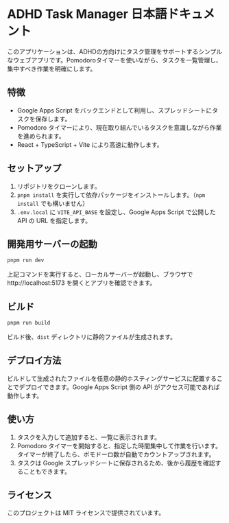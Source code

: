 # ADHD Task Manager 日本語ドキュメント

このアプリケーションは、ADHDの方向けにタスク管理をサポートするシンプルなウェブアプリです。Pomodoroタイマーを使いながら、タスクを一覧管理し、集中すべき作業を明確にします。

## 特徴

- Google Apps Script をバックエンドとして利用し、スプレッドシートにタスクを保存します。
- Pomodoro タイマーにより、現在取り組んでいるタスクを意識しながら作業を進められます。
- React + TypeScript + Vite により高速に動作します。

## セットアップ

1. リポジトリをクローンします。
2. `pnpm install` を実行して依存パッケージをインストールします。（`npm install` でも構いません）
3. `.env.local` に `VITE_API_BASE` を設定し、Google Apps Script で公開した API の URL を指定します。

## 開発用サーバーの起動

```bash
pnpm run dev
```

上記コマンドを実行すると、ローカルサーバーが起動し、ブラウザで http://localhost:5173 を開くとアプリを確認できます。

## ビルド

```bash
pnpm run build
```

ビルド後、`dist` ディレクトリに静的ファイルが生成されます。

## デプロイ方法

ビルドして生成されたファイルを任意の静的ホスティングサービスに配置することでデプロイできます。Google Apps Script 側の API がアクセス可能であれば動作します。

## 使い方

1. タスクを入力して追加すると、一覧に表示されます。
2. Pomodoro タイマーを開始すると、指定した時間集中して作業を行います。タイマーが終了したら、ポモドーロ数が自動でカウントアップされます。
3. タスクは Google スプレッドシートに保存されるため、後から履歴を確認することもできます。

## ライセンス

このプロジェクトは MIT ライセンスで提供されています。

